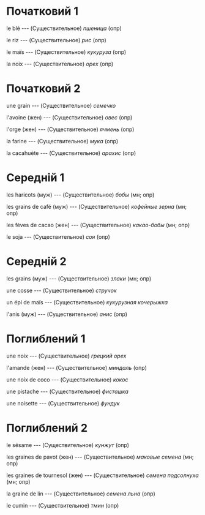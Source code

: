 # Початковий 1

le blé --- (Существительное)
*пшеница* (опр)



le riz --- (Существительное)
*рис* (опр)



le maïs --- (Существительное)
*кукуруза* (опр)



la noix --- (Существительное)
*орех* (опр)



# Початковий 2

une grain --- (Существительное)
*семечко*



l'avoine (жен) --- (Существительное)
*овес* (опр)



l'orge (жен) --- (Существительное)
*ячмень* (опр)



la farine --- (Существительное)
*мука* (опр)



la cacahuète --- (Существительное)
*арахис* (опр)



# Середній 1

les haricots (муж) --- (Существительное)
*бобы* (мн; опр)



les grains de café (муж) --- (Существительное)
*кофейные зерна* (мн; опр)



les fèves de cacao (жен) --- (Существительное)
*какао-бобы* (мн; опр)



le soja --- (Существительное)
*соя* (опр)



# Середній 2

les grains (муж) --- (Существительное)
*злаки* (мн; опр)



une cosse --- (Существительное)
*стручок*



un épi de maïs --- (Существительное)
*кукурузная кочерыжка*



l'anis (муж) --- (Существительное)
*анис* (опр)



# Поглиблений 1

une noix --- (Существительное)
*грецкий орех*



l'amande (жен) --- (Существительное)
*миндаль* (опр)



une noix de coco --- (Существительное)
*кокос*



une pistache --- (Существительное)
*фисташка*



une noisette --- (Существительное)
*фундук*



# Поглиблений 2

le sésame --- (Существительное)
*кунжут* (опр)



les graines de pavot (жен) --- (Существительное)
*маковые семена* (мн; опр)



les graines de tournesol (жен) --- (Существительное)
*семена подсолнуха* (мн; опр)



la graine de lin --- (Существительное)
*семена льна* (опр)



le cumin --- (Существительное)
*тмин* (опр)